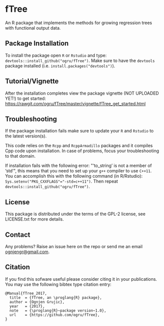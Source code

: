 # fTree
An R package that implements the methods for growing regression trees with functional output data.

## Package Installation
To install the package open `R` or `Rstudio` and type: `devtools::install_github("ogru/fTree")`. Make sure to have the `devtools` package installed (i.e. `install.packages("devtools")`).

## Tutorial/Vignette
After the installation completes view the package vignette (NOT UPLOADED YET!) to get started: https://rawgit.com/ogru/fTree/master/vignette/fTree_get_started.html

## Troubleshooting

If the package installation fails make sure to update your `R` and `Rstudio` to the latest version(s). 

This code relies on the `Rcpp` and `RcppArmadillo` packages and it compiles Cpp code upon installation. In case of problems, focus your troubleshooting to that domain. 

If installation fails with the following error: "‘to_string’ is not a member of ‘std’", this means that you need to set up your `g++` compiler to use `C++11`. You can accomplish this with the following command (in R/Rstudio): `Sys.setenv("PKG_CXXFLAGS"="-std=c++11")`. Then repeat `devtools::install_github("ogru/fTree")`.

## License

This package is distributed under the terms of the GPL-2 license, see LICENSE.txt for more details. 

## Contact

Any problems? Raise an issue here on the repo or send me an email ognjengr@gmail.com. 

## Citation

If you find this sofware useful please consider citing it in your publications. You may use the following bibtex type citation entry:
```
@Manual{fTree_2017,
  title  = {fTree, an \proglang{R} package},
  author = {Ognjen Grujic},
  year   = {2017},
  note   = {\proglang{R}~package version~1.0},
  url    = {https://github.com/ogru/fTree},
}
```

